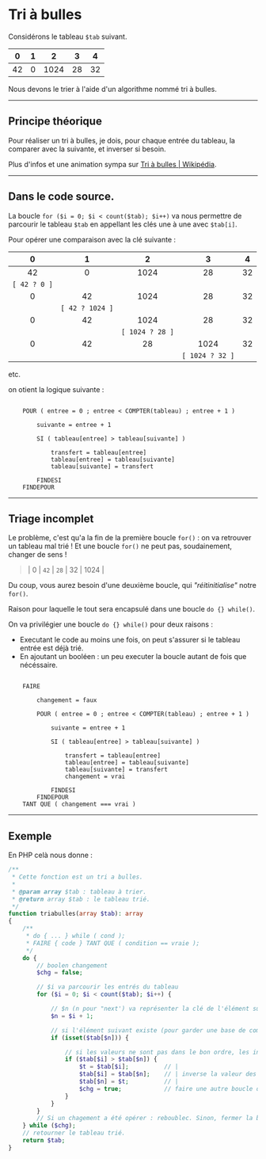 # Tri à bulles

Considérons le tableau `$tab` suivant.

| 0 | 1 | 2 | 3 | 4 |
|:---:|:---:|:---:|:---:|:---:|
| 42 | 0 | 1024 | 28 | 32 |

Nous devons le trier à  l'aide d'un algorithme nommé tri à bulles. 

----------------------------------

## Principe théorique

Pour réaliser un tri à bulles, je dois, pour chaque entrée du tableau, la comparer avec la suivante, et inverser si besoin.

Plus d'infos et une animation sympa sur [Tri à bulles | Wikipédia](https://fr.wikipedia.org/wiki/Tri_%C3%A0_bulles).

----------------------------------

## Dans le code source.

La boucle `for ($i = 0; $i < count($tab); $i++)` va nous permettre de parcourir le tableau `$tab` en appellant les clés une à une avec `$tab[i]`.

Pour opérer une comparaison avec la clé suivante : 

| 0 | 1 | 2 | 3 | 4 |
|:---:|:---:|:---:|:---:|:---:|
| 42 | 0 | 1024 | 28 | 32 |
| `[ 42 ? 0 ]` | | | | |
| 0 | 42 | 1024 | 28 | 32 |       
| | `[ 42 ? 1024 ]`| | | |
| 0  | 42 | 1024 | 28 | 32 |         
| | | `[ 1024 ? 28 ]` | |         
| 0 | 42 | 28 | 1024 | 32 |      
| | | |  `[ 1024 ? 32 ]` |         

etc.

on otient la logique suivante :

```LOGIC
    
    POUR ( entree = 0 ; entree < COMPTER(tableau) ; entree + 1 )
        
        suivante = entree + 1
        
        SI ( tableau[entree] > tableau[suivante] )
            
            transfert = tableau[entree]
            tableau[entree] = tableau[suivante]
            tableau[suivante] = transfert

        FINDESI
    FINDEPOUR
```

----------------------------------

## Triage incomplet

Le problème, c'est qu'a la fin de la première boucle `for()` :
on va retrouver un tableau mal trié ! Et une boucle `for()` ne peut pas, soudainement, changer de sens ! 

> | 0 | `42` | `28` | 32 | 1024 | 

Du coup, vous aurez besoin d'une deuxième boucle, qui _"réitinitialise"_ notre `for()`.

Raison pour laquelle le tout sera encapsulé dans une boucle `do {} while()`.

On va privilégier une boucle `do {} while()` pour deux raisons : 

- Executant le code au moins une fois, on peut s'assurer si le tableau entrée est déjà trié.
- En ajoutant un booléen : un peu executer la boucle autant de fois que nécéssaire. 

```LOGIC
    
    FAIRE 

        changement = faux

        POUR ( entree = 0 ; entree < COMPTER(tableau) ; entree + 1 )
            
            suivante = entree + 1
            
            SI ( tableau[entree] > tableau[suivante] )
                
                transfert = tableau[entree]
                tableau[entree] = tableau[suivante]
                tableau[suivante] = transfert
                changement = vrai

            FINDESI
        FINDEPOUR
    TANT QUE ( changement === vrai )
```

----------------------------------

## Exemple

En PHP celà nous donne :

```php 
/**
 * Cette fonction est un tri a bulles. 
 * 
 * @param array $tab : tableau à trier.
 * @return array $tab : le tableau trié.
 */
function triabulles(array $tab): array
{
    /**
     * do { ... } while ( cond );
     * FAIRE { code } TANT QUE ( condition == vraie );
     */
    do {
        // boolen changement
        $chg = false;

        // $i va parcourir les entrés du tableau
        for ($i = 0; $i < count($tab); $i++) {

            // $n (n pour "next') va représenter la clé de l'élément suivant. 
            $n = $i + 1;

            // si l'élément suivant existe (pour garder une base de comparaison)
            if (isset($tab[$n])) {

                // si les valeurs ne sont pas dans le bon ordre, les inverser
                if ($tab[$i] > $tab[$n]) {
                    $t = $tab[$i];          // |
                    $tab[$i] = $tab[$n];    // | inverse la valeur des deux clés.
                    $tab[$n] = $t;          // |
                    $chg = true;            // faire une autre boucle do-while. 
                }
            }
        }
        // Si un chagement a été opérer : reboublec. Sinon, fermer la boucle.
    } while ($chg);
    // retourner le tableau trié.
    return $tab;
}
```